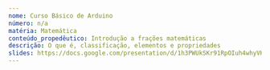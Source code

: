 ```yaml
---
nome: Curso Básico de Arduino
número: n/a
matéria: Matemática
conteúdo_propedêutico: Introdução a frações matemáticas
descrição: O que é, classificação, elementos e propriedades
slides: https://docs.google.com/presentation/d/1h3PWUkSKr91RpOIuh4whyVKBQH2ecDbWoaTF_7OJzkQ/edit#slide=id.g43be97aa52_2_0
---
```

